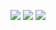 ![](https://i.postimg.cc/sxXYWyjy/image-2024-05-23-214758211.png)
![](https://files.catbox.moe/srgq5d.png)
![](https://i.postimg.cc/vZd1FMJB/image-2024-05-23-214816539.png)
